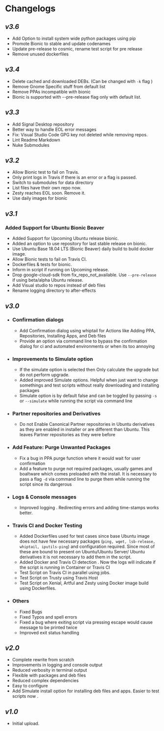 # Changelogs

## _v3.6_

- Add Option to install system wide python packages using pip
- Promote Bionic to stable and update codenames
- Update pre-release to cosmic, rename test script for pre release
- Remove unused dockerfiles

## _v3.4_

- Delete cached and downloaded DEBs. (Can be changed with `-k` flag )
- Remove Gnome Specific stuff from default list
- Remove PPAs incompatible with bionic
- Bionic is supported with --pre-release flag only with default list. 

## _v3.3_

- Add Signal Desktop repository
- Better way to handle EOL error messages
- Fix: Visual Studio Code GPG key not deleted while removing repos.
- Lint Readme Markdown
- Nuke Submodules

## _v3.2_

- Allow Bionic test to fail on Travis.
- Only print logs in Travis if there is an error or a flag is passed.
- Switch to submodules for data directory
- List files have their own repo now.
- Zesty reaches EOL soon. Remove it.
- Use daily images for bionic

## _v3.1_

### Added Support for Ubuntu Bionic Beaver

- Added Support for Upcoming Ubuntu release bionic.
- Added an option to use repository for last stable release on bionic.
- Use Ubuntu Base 18.04 LTS (Bionic Beaver) daily build to build docker image.
- Allow Bionic tests to fail on Travis CI.
- Dockerfiles & tests for bionic.
- Inform in script if running on Upcoming release.
- Drop google-cloud-sdk from fix_repo_not_available. Use `--pre-release` if using beta/alpha Ubuntu release.
- Add Visual studio to repos instead of deb files
- Rename logging directory to after-effects

## _v3.0_

- ### Confirmation dialogs
  - Add Confirmation dialog using whiptail for Actions like Adding PPA, Repositories, Installing Apps, and Deb files
  - Provide an option via command line to bypass the confirmation dialog for ci and automated environments or when its too annoying

- ### Improvements to Simulate option
  - If the simulate option is selected then Only calculate the upgrade but do not perform upgrade.
  - Added improved Simulate options. Helpful when just want to change somethings and test scripts without really downloading and installing packages
  - Simulate option is by default false and can be toggled by passing `-s` or `--simulate` while running the script via command line
- ### Partner repositories and Derivatives
  - Do not Enable Canonical Partner repositories in Ubuntu derivatives as they are enabled in installer or are different than Ubuntu. This leaves Partner repositories as they were before
- ### Add Feature: Purge Unwanted Packages
  - Fix a bug in PPA purge function where it would wait for user confirmation
  - Add a feature to purge not required packages, usually games and boaltware which comes preloaded  with the install. It is necessary to pass a flag `-d` via command line to purge them while running the script since its dangerous
- ### Logs & Console messages
  - Improved logging . Redirecting errors and adding time-stamps works better.
- ### Travis CI and Docker Testing
  - Added Dockerfiles used for test cases since base Ubuntu image does not have few necessary packages (`ping, wget, lsb-release, whiptail, iputils-ping`) and configuration required. Since most of these are bound to present on Ubuntu/Ubuntu Server/ Ubuntu derivatives it is not necessary to add them in the script.
  - Added Docker and Travis CI detection . Now the logs will indicate if the script is running in Container or Travis CI
  - Test Script on Travis CI in parallel using jobs.
  - Test Script on Trusty using Travis Host
  - Test Script on Xenial, Artful and Zesty using Docker image build using Dockerfiles.
- ### Others
  - Fixed Bugs
  - Fixed Typos and spell errors
  - Fixed a bug where exiting script via pressing escape would cause message to be printed twice
  - Improved exit status handling

## _v2.0_

- Complete rewrite from scratch
- Improvements in logging and console output
- Reduced verbosity in terminal output
- Flexible with packages and deb files
- Reduced complex dependencies
- Easy to configure
- Add Simulate install option for installing deb files and apps. Easier to test scripts now .

## _v1.0_

- Initial upload.
